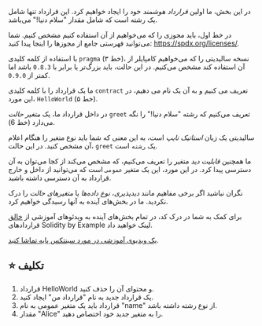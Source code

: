 در این بخش، ما اولین _قرارداد هوشمند_ خود را ایجاد خواهیم کرد. این قرارداد تنها شامل یک رشته است که شامل مقدار "سلام دنیا!" می‌باشد.

در خط اول، باید مجوزی را که می‌خواهیم از آن استفاده کنیم مشخص کنیم. شما می‌توانید فهرستی جامع از مجوزها را اینجا پیدا کنید: <a href="https://spdx.org/licenses/" target="_blank">https://spdx.org/licenses/</a>.

با استفاده از کلمه کلیدی `pragma` (خط ۳)، نسخه سالیدیتی را که می‌خواهیم کامپایلر از آن استفاده کند مشخص می‌کنیم. در این حالت، باید بزرگ‌تر یا برابر با `0.8.3` باشد اما کمتر از `0.9.0`.

ما یک قرارداد را با کلمه کلیدی `contract` تعریف می کنیم و به آن یک نام می دهیم، در این مورد، `HelloWorld` (خط ۵).

در داخل قرارداد ما، یک _متغیر حالت_ `greet` تعریف می‌کنیم که رشته "سلام دنیا!" را نگه می‌دارد (خط 6).

سالیدیتی یک زبان _استاتیک تایپ_ است، به این معنی که شما باید نوع متغیر را هنگام اعلام آن مشخص کنید. در این حالت، `greet` یک `رشته` است.

ما همچنین _قابلیت دید_ متغیر را تعریف می‌کنیم، که مشخص می‌کند از کجا می‌توان به آن دسترسی پیدا کرد. در این مورد، این یک متغیر `عمومی` است که می‌توانید از داخل و خارج قرارداد به آن دسترسی داشته باشید.

نگران نباشید اگر برخی مفاهیم مانند _دیدپذیری_، _نوع داده‌ها_ یا _متغیرهای حالت_ را درک نکردید. ما در بخش‌های آینده به آنها رسیدگی خواهیم کرد.

برای کمک به شما در درک کد، در تمام بخش‌های آینده به ویدئوهای آموزشی از <a href="https://www.youtube.com/channel/UCJWh7F3AFyQ_x01VKzr9eyA" target="_blank">خالق</a> قراردادهای Solidity by Example لینک خواهید داد.

<a href="https://www.youtube.com/watch?v=g_t0Td4Kr6M" target="_blank">یک ویدیوی آموزشی در مورد سینتکس پایه تماشا کنید</a>.

## ⭐️ تکلیف

1. قرارداد HelloWorld و محتوای آن را حذف کنید.
2. یک قرارداد جدید به نام "قرارداد من" ایجاد کنید.
3. قرارداد باید یک متغیر عمومی به نام "name" از نوع رشته داشته باشد.
4. مقدار "Alice" را به متغیر جدید خود اختصاص دهید.
